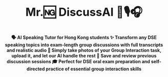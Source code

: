 <p style="text-align:center; font-size: 2.5em;">
  <strong>Mr.🆖 DiscussAI 👥🎙️🎧</strong>
</p>
<p style="text-align:center; font-size: 1em;">
  <strong>🗣️ AI Speaking Tutor for Hong Kong students ✨ Transform any DSE speaking topics into exam-length group discussions with full transcripts and realistic audio 📸 Simply take photos of your Group Interaction task, upload it, and let our AI handle the rest 💾 Save and review previous discussion sessions 🎓 Perfect for DSE oral exam preparation and self-directed practice of essential group interaction skills</strong>
</p>

